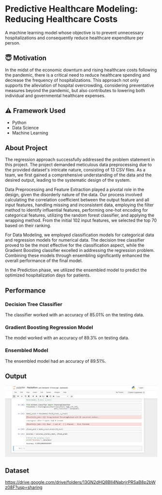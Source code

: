 # Predictive Healthcare Modeling: Reducing Healthcare Costs
A machine learning model whose objective is to prevent unnecessary hospitalizations and consequently reduce healthcare expenditure per person.


## :innocent: Motivation
In the midst of the economic downturn and rising healthcare costs following the pandemic, there is a critical need to reduce healthcare spending and decrease the frequency of hospitalizations. This approach not only supports the alleviation of hospital overcrowding, considering preventative measures beyond the pandemic, but also contributes to lowering both individual and governmental healthcare expenses.

## :warning: Framework Used

- Python
- Data Science
- Machine Learning

## About Project
The regression approach successfully addressed the problem statement in this project. The project demanded meticulous data preprocessing due to the provided dataset's intricate nature, consisting of 13 CSV files. As a team, we first gained a comprehensive understanding of the data and the desired output, leading to the systematic design of the system.

Data Preprocessing and Feature Extraction played a pivotal role in the design, given the disorderly nature of the data. Our process involved calculating the correlation coefficient between the output feature and all input features, handling missing and inconsistent data, employing the filter method to identify influential features, performing one-hot encoding for categorical features, utilizing the random forest classifier, and applying the wrapping method. From the initial 102 input features, we selected the top 70 based on their ranking.

For Data Modeling, we employed classification models for categorical data and regression models for numerical data. The decision tree classifier proved to be the most effective for the classification aspect, while the Gradient Boosting classifier excelled in addressing the regression problem. Combining these models through ensembling significantly enhanced the overall performance of the final model.

In the Prediction phase, we utilized the ensembled model to predict the optimized hospitalization days for patients.

## Performance

### Decision Tree Classifier
The classifier worked with an accuracy of 85.01% on the testing data.

### Gradient Boosting Regression Model
The model worked with an accuracy of 89.3% on testing data.


### Ensembled Model
The ensembled model had an accuracy of 89.51%.


## Output
![image](output.jpeg)

## Dataset

https://drive.google.com/drive/folders/13GN2dHQ8BII4NabrjrPRSaB8p2bWz08F?usp=sharing
